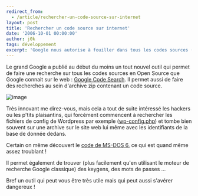 ```yaml
---
redirect_from:
  - /article/rechercher-un-code-source-sur-internet
layout: post
title: 'Rechercher un code source sur internet'
date: '2006-10-01 00:00:00'
author: j0k
tags: développement
excerpt: 'Google nous autorise à fouiller dans tous les codes sources (Open Source) qu''il connaît sur internet, profitons-en, testons le !'
---
```


Le grand Google a publié au début du moins un tout nouvel outil qui permet de faire une recherche sur tous les codes sources en Open Source que Google connait sur le web : [Google Code Search](http://www.google.com/codesearch).  Il permet aussi de faire des recherches au sein d'archive zip contenant un code source.

   ![image](https://www.google.com/intl/en/images/codesearch_logo.gif)

  Très innovant me direz-vous, mais cela a tout de suite intéressé les hackers ou les p'tits plaisantins, qui forcément commencent à rechercher les fichiers de config de Wordpress par exemple ([wp-config.php](http://www.google.com/codesearch?hl=en&lr=&q=file%3Awp-config.php&btnG=Search)) et tombe bien souvent sur une archive sur le site web lui même avec les identifiants de la base de donnée dedans.

  Certain on même découvert le [code de MS-DOS 6](http://www.google.com/codesearch?q=show:WtWZkLcWeso:LqnnKA42GyA&sa=N&ct=rdp&cs_p=http://center.cie.hallym.ac.kr/~yuko/cgi-bin/ez2000/system/db/linux/upload/45/1070214716/MS-DOS.6.0.Source.Code.zip), ce qui est quand même assez troublant !

  Il permet également de trouver (plus facilement qu'en utilisant le moteur de recherche Google classique) des keygens, des mots de passes ...

 Bref un outil qui peut vous être très utile mais qui peut aussi s'avérer dangereux !
